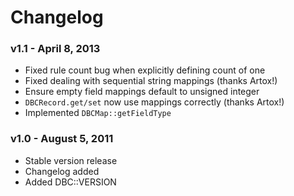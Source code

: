 # Changelog

### v1.1 - April 8, 2013
- Fixed rule count bug when explicitly defining count of one
- Fixed dealing with sequential string mappings (thanks Artox!)
- Ensure empty field mappings default to unsigned integer
- `DBCRecord.get/set` now use mappings correctly (thanks Artox!)
- Implemented `DBCMap::getFieldType`

### v1.0 - August 5, 2011
- Stable version release
- Changelog added
- Added DBC::VERSION
